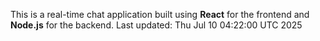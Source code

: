 This is a real-time chat application built using **React** for the frontend and **Node.js** for the backend.
Last updated: Thu Jul 10 04:22:00 UTC 2025
